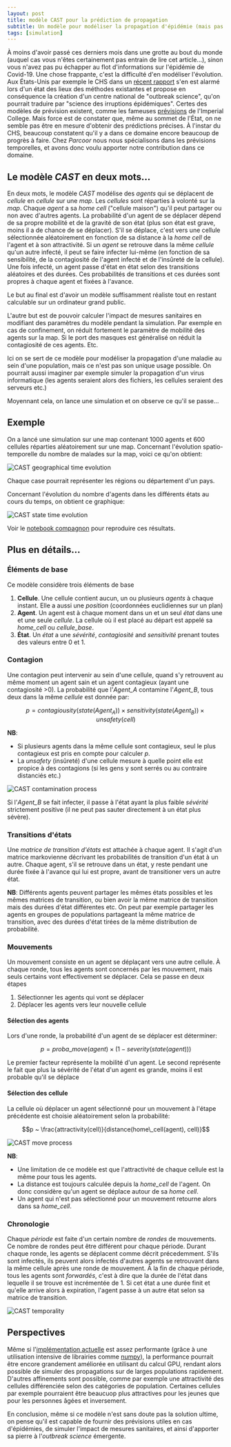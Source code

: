 ```yaml
---
layout: post
title: modèle CAST pour la prédiction de propagation
subtitle: Un modèle pour modéliser la propagation d'épidémie (mais pas que...)
tags: [simulation]
---
```


À moins d'avoir passé ces derniers mois dans une grotte au bout du monde (auquel cas vous n'êtes certainement pas entrain de lire cet article...), sinon vous n'avez pas pu échapper au flot d'informations sur l'épidémie de Covid-19. Une chose frappante, c'est la difficulté d'en modéliser l'évolution. Aux États-Unis par exemple le CHS dans un [récent rapport](https://www.centerforhealthsecurity.org/our-work/pubs_archive/pubs-pdfs/2020/200324-outbreak-science.pdf) s'en est alarmé lors d'un état des lieux des méthodes existantes et propose en conséquence la création d'un centre national de "outbreak science", qu'on pourrait traduire par "science des irruptions épidémiques". Certes des modèles de prévision existent, comme les fameuses [prévisions](https://mrc-ide.github.io/covid19-short-term-forecasts/index.html#methods) de l'Imperial College. Mais force est de constater que, même au sommet de l'État, on ne semble pas être en mesure d'obtenir des prédictions précises. À l'instar du CHS, beaucoup constatent qu'il y a dans ce domaine encore beaucoup de progrès à faire. Chez *Parcoor* nous nous spécialisons dans les prévisions temporelles, et avons donc voulu apporter notre contribution dans ce domaine.

## Le modèle *CAST* en deux mots...
En deux mots, le modèle *CAST* modélise des *agents* qui se déplacent de *cellule* en *cellule* sur une *map*. Les *cellules* sont réparties à volonté sur la *map*. Chaque *agent* a sa *home cell* ("cellule maison") qu'il peut partager ou non avec d'autres agents. La probabilité d'un agent de se déplacer dépend de sa propre mobilité et de la gravité de son état (plus son état est grave, moins il a de chance de se déplacer). S'il se déplace, c'est vers une cellule sélectionnée aléatoirement en fonction de sa distance à la *home cell* de l'agent et à son attractivité. Si un *agent* se retrouve dans la même *cellule* qu'un autre infecté, il peut se faire infecter lui-même (en fonction de sa sensibilité, de la contagiosité de l'agent infecté et de l'insûreté de la cellule). Une fois infecté, un agent passe d'état en état selon des transitions aléatoires et des durées. Ces probabilités de transitions et ces durées sont propres à chaque agent et fixées à l'avance.

Le but au final est d'avoir un modèle suffisamment réaliste tout en restant calculable sur un ordinateur grand public.

L'autre but est de pouvoir calculer l'impact de mesures sanitaires en modifiant des paramètres du modèle pendant la simulation. Par exemple en cas de confinement, on réduit fortement le paramètre de mobilité des agents sur la map. Si le port des masques est généralisé on réduit la contagiosité de ces agents. Etc. 

Ici on se sert de ce modèle pour modéliser la propagation d'une maladie au sein d'une population, mais ce n'est pas son unique usage possible. On pourrait aussi imaginer par exemple simuler la propagation d'un virus informatique (les agents seraient alors des fichiers, les cellules seraient des serveurs etc.)

Moyennant cela, on lance une simulation et on observe ce qu'il se passe...

## Exemple
On a lancé une simulation sur une map contenant 1000 agents et 600 cellules réparties aléatoirement sur une map.
Concernant l'évolution spatio-temporelle du nombre de malades sur la map, voici ce qu'on obtient:

![CAST geographical time evolution](/img/mapevolution.gif?raw=true "CAST geographical time evolution")

Chaque case pourrait représenter les régions ou département d'un pays.

Concernant l'évolution du nombre d'agents dans les différents états au cours du temps, on obtient ce graphique:

![CAST state time evolution](/img/nevolution.png?raw=true "CAST state time evolution")

Voir le [notebook compagnon](https://github.com/parcoor/py-propagsim/blob/master/toy_simulation.ipynb) pour reproduire ces résultats.


## Plus en détails...
### Éléments de base
Ce modèle considère trois éléments de base
1. **Cellule**. Une cellule contient aucun, un ou plusieurs *agents* à chaque instant. Elle a aussi une *position* (coordonnées euclidiennes sur un plan)
2. **Agent**. Un agent est à chaque moment dans un et un seul *état* dans une et une seule *cellule*. La cellule où il est placé au départ est appelé sa *home_cell* ou *cellule_base*.
3. **État**. Un *état* a une *sévérité*, *contagiosité* and *sensitivité* prenant toutes des valeurs entre 0 et 1.

### Contagion
Une contagion peut intervenir au sein d'une cellule, quand s'y retrouvent au même moment un agent sain et un agent contagieux (ayant une contagiosité >0).
La probabilité que l'*Agent_A* contamine l'*Agent_B*, tous deux dans la même *cellule* est donnée par:

$$p = contagiousity(state(Agent_A)) \times sensitivity(state(Agent_B)) \times unsafety(cell)$$

**NB**:
* Si plusieurs agents dans la même cellule sont contagieux, seul le plus contagieux est pris en compte pour calculer *p*.
* La *unsafety* (insûreté) d'une cellule mesure à quelle point elle est propice à des contagions (si les gens y sont serrés ou au contraire distanciés etc.)

![CAST contamination process](/img/contagion.png?raw=true "CAST contamination process")

Si l'*Agent_B* se fait infecter, il passe à l'état ayant la plus faible *sévérité* strictement positive (il ne peut pas sauter directement à un état plus sévère).

### Transitions d'états
Une *matrice de transition d'états* est attachée à chaque agent. Il s'agit d'un matrice markovienne décrivant les probabilités de transition d'un état à un autre. Chaque agent, s'il se retrouve dans un état, y reste pendant une durée fixée à l'avance qui lui est propre, avant de transitioner vers un autre état.

**NB**: Différents agents peuvent partager les mêmes états possibles et les mêmes matrices de transition, ou bien avoir la même matrice de transition mais des durées d'état différentes etc. On peut par exemple partager les agents en groupes de populations partageant la même matrice de transition, avec des durées d'état tirées de la même distribution de probabilité. 

### Mouvements
Un mouvement consiste en un agent se déplaçant vers une autre cellule. À chaque ronde, tous les agents sont concernés par les mouvement, mais seuls certains vont effectivement se déplacer. Cela se passe en deux étapes
1. Sélectionner les agents qui vont se déplacer
2. Déplacer les agents vers leur nouvelle cellule

#### Sélection des agents
Lors d'une ronde, la probabilité d'un agent de se déplacer est déterminer:

$$p = proba\_move(agent) \times (1 - severity(state(agent)))$$


Le premier facteur représente la mobilité d'un agent. Le second représente le fait que plus la sévérité de l'état d'un agent es grande, moins il est probable qu'il se déplace

#### Sélection des cellule
La cellule où déplacer un agent sélectionné pour un mouvement à l'étape précédente est choisie aléatoirement selon la probabilité:

$$p ~ \frac{attractivity(cell)}{distance(home\_cell(agent), cell)}$$

![CAST move process](/img/move.png?raw=true "CAST move process")

**NB**:
* Une limitation de ce modèle est que l'attractivité de chaque cellule est la même pour tous les agents.
* La distance est toujours calculée depuis la *home_cell* de l'agent. On donc considère qu'un agent se déplace autour de sa *home cell*.
* Un agent qui n'est pas sélectionné pour un mouvement retourne alors dans sa *home_cell*.

### Chronologie
Chaque *période* est faite d'un certain nombre de *rondes* de mouvements. Ce nombre de rondes peut être différent pour chaque période. Durant chaque ronde, les agents se déplacent comme décrit précedemment. S'ils sont infectés, ils peuvent alors infectés d'autres agents se retrouvant dans la même cellule après une ronde de mouvement.
À la fin de chaque période, tous les agents sont *forwardés*, c'est à dire que la durée de l'état dans lequelle il se trouve est incrémentée de 1. Si cet état a une durée finit et qu'elle arrive alors à expiration, l'agent passe à un autre état selon sa matrice de transition.

![CAST temporality](/img/temporality.png?raw=true "CAST temporality") 

## Perspectives
Même si l'[implémentation actuelle](https://github.com/parcoor/py-propagsim) est assez performante (grâce à une utilisation intensive de librairies comme [numpy](https://numpy.org/)), la performance pourrait être encore grandement améliorée en utilisant du calcul GPU, rendant alors possible de simuler des propagations sur de larges populations rapidement.
D'autres affinements sont possible, comme par exemple une attractivité des cellules différenciée selon des catégories de population. Certaines cellules par exemple pourraient être beaucuop plus attractives pour les jeunes que pour les personnes âgées et inversement.

En conclusion, même si ce modèle n'est sans doute pas la solution ultime, on pense qu'il est capable de fournir des prévisions utiles en cas d'épidémies, de simuler l'impact de mesures sanitaires, et ainsi d'apporter sa pierre à l'*outbreak science* émergente.
